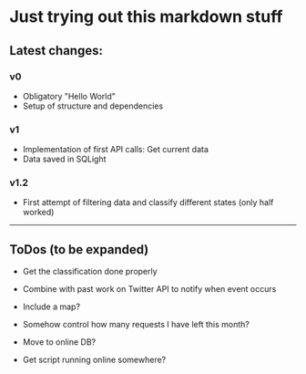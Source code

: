 # Just trying out this markdown stuff

## Latest changes:

### v0
* Obligatory "Hello World"
* Setup of structure and dependencies

### v1
* Implementation of first API calls: Get current data
* Data saved in SQLight

### v1.2
* First attempt of filtering data and classify different states (only half worked)

---
 
## ToDos (to be expanded)

* Get the classification done properly
* Combine with past work on Twitter API to notify when event occurs
* Include a map?

* Somehow control how many requests I have left this month?
* Move to online DB?

* Get script running online somewhere?